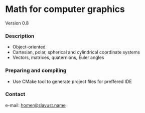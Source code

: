 # Math for computer graphics #
Version 0.8

### Description ###

* Object-oriented
* Cartesian, polar, spherical and cylindrical coordinate systems
* Vectors, matrices, quaternions, Euler angles

### Preparing and compiling ###

* Use CMake tool to generate project files for preffered IDE

### Contact ###

e-mail: homer@slavust.name
